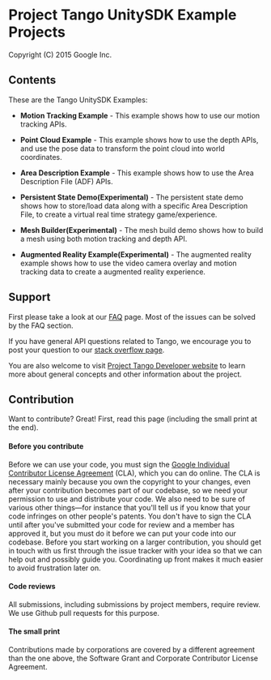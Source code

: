 Project Tango UnitySDK Example Projects
===========================================
Copyright (C) 2015 Google Inc.

<h2>Contents</h2>

These are the Tango UnitySDK Examples:
* **Motion Tracking Example** - This example shows how to use our motion tracking APIs.

* **Point Cloud Example** - This example shows how to use the depth APIs, and use the pose data to transform the point cloud into world coordinates.

* **Area Description Example** - This example shows how to use the Area Description File (ADF) APIs. 

* **Persistent State Demo(Experimental)** - The persistent state demo shows how to store/load data along with a specific Area Description File, to create a virtual real time strategy game/experience.
 
* **Mesh Builder(Experimental)** - The mesh build demo shows how to build a mesh using both motion tracking and depth API.
 
* **Augmented Reality Example(Experimental)** - The augmented reality example shows how to use the video camera overlay and motion tracking data to create a augmented reality experience.

<h2>Support</h2>

First please take a look at our [FAQ](http://stackoverflow.com/questions/tagged/google-project-tango?sort=faq&amp;pagesize=50) page. Most of the issues can be solved by the FAQ section.

If you have general API questions related to Tango, we encourage you to post your question to our [stack overflow page](http://stackoverflow.com/questions/tagged/google-project-tango).

You are also welcome to visit [Project Tango Developer website](https://developers.google.com/project-tango/) to learn more about general concepts and other information about the project.

<h2>Contribution</h2>

Want to contribute? Great! First, read this page (including the small print at the end).

#### Before you contribute
Before we can use your code, you must sign the
[Google Individual Contributor License Agreement](https://developers.google.com/open-source/cla/individual?csw=1)
(CLA), which you can do online. The CLA is necessary mainly because you own the
copyright to your changes, even after your contribution becomes part of our
codebase, so we need your permission to use and distribute your code. We also
need to be sure of various other things—for instance that you'll tell us if you
know that your code infringes on other people's patents. You don't have to sign
the CLA until after you've submitted your code for review and a member has
approved it, but you must do it before we can put your code into our codebase.
Before you start working on a larger contribution, you should get in touch with
us first through the issue tracker with your idea so that we can help out and
possibly guide you. Coordinating up front makes it much easier to avoid
frustration later on.

#### Code reviews
All submissions, including submissions by project members, require review. We
use Github pull requests for this purpose.

#### The small print
Contributions made by corporations are covered by a different agreement than
the one above, the Software Grant and Corporate Contributor License Agreement.
